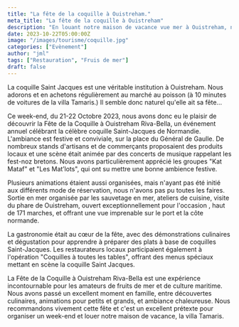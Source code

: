 ```yaml
---
title: "La fête de la coquille à Ouistreham."
meta_title: "La fête de la coquille à Ouistreham"
description: "En louant notre maison de vacance vue mer à Ouistreham, ne ratez pas La fête de la coquille"
date: 2023-10-22T05:00:00Z
image: "/images/tourisme/coquille.jpg"
categories: ["Evènement"]
author: "jml"
tags: ["Restauration", "Fruis de mer"]
draft: false
---
```


La coquille Saint Jacques est une véritable institution à Ouistreham. Nous adorons et en achetons régulièrement au marché au poisson (à 10 minutes de voitures de la villa Tamaris.) Il semble donc naturel qu'elle ait sa fête... 

Ce week-end, du 21-22 Octobre 2023, nous avons donc eu le plaisir de découvrir la Fête de la Coquille à Ouistreham Riva-Bella, un événement annuel célébrant la célèbre coquille Saint-Jacques de Normandie. L'ambiance est festive et conviviale, sur la place du Général de Gaulle. De nombreux stands d'artisans et de commerçants proposaient des produits locaux et une scène  était animée par des concerts de musique rappelant les fest-noz bretons. Nous avons particulièrement apprécié les groupes "Kat Mataf" et "Les Mat’lots", qui ont su mettre une bonne ambience festive.

Plusieurs animations étaient aussi organisées, mais n'ayant pas été initié aux différents mode  de réservation, nous n'avons pas pu toutes les faires. Sortie en mer organisée par les sauvetage en mer, ateliers de cuisine, visite du phare de Ouistreham, ouvert exceptionnellement pour l'occasion , haut de 171 marches, et offrant une vue imprenable sur le port et la côte normande.

La gastronomie était au cœur de la fête, avec des démonstrations culinaires et dégustation pour apprendre à préparer des plats à base de coquilles Saint-Jacques. Les restaurateurs locaux participaient également à l'opération "Coquilles à toutes les tables", offrant des menus spéciaux mettant en scène la coquille Saint Jacques.

La Fête de la Coquille à Ouistreham Riva-Bella est une expérience incontournable pour les amateurs de fruits de mer et de culture maritime. Nous avons passé un excellent moment en famille, entre découvertes culinaires, animations pour petits et grands, et ambiance chaleureuse. Nous recommandons vivement cette fête et c'est un excellent prétexte pour organiser un week-end et louer notre maison de vacance, la villa Tamaris.